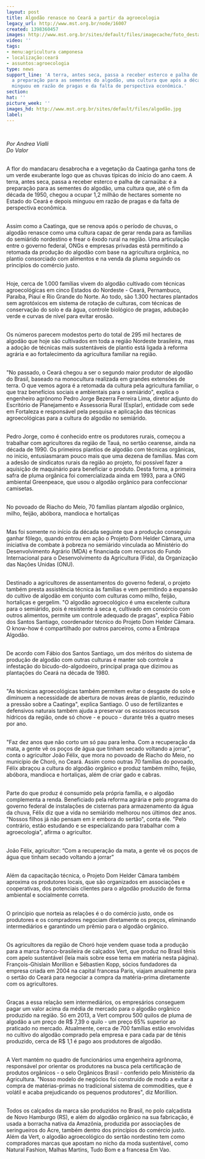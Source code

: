 ```yaml
---
layout: post
title: Algodão renasce no Ceará a partir da agroecologia
legacy_url: http://www.mst.org.br/node/16007
created: 1398360457
images: http://www.mst.org.br/sites/default/files/imagecache/foto_destaque/algodão.jpg
video: ''
tags:
- menu:agricultura camponesa
- localização:ceará
- assuntos:agroecologia
type: news
support_line: 'A terra, antes seca, passa a receber esterco e palha de carnaúba: é
  a preparação para as sementes do algodão, uma cultura que após a década de 1960
  minguou em razão de pragas e da falta de perspectiva econômica.'
section: 
hat: ''
picture_week: ''
images_hd: http://www.mst.org.br/sites/default/files/algodão.jpg
label: 
---
```

<p>&nbsp;</p><p><em>Por Andrea Vialli<br>Do Valor</em></p><p><br>A flor do mandacaru desabrocha e a vegetação da Caatinga ganha tons de um verde exuberante logo que as chuvas típicas do início do ano caem. A terra, antes seca, passa a receber esterco e palha de carnaúba: é a preparação para as sementes do algodão, uma cultura que, até o fim da década de 1950, chegou a ocupar 1,2 milhão de hectares somente no Estado do Ceará e depois minguou em razão de pragas e da falta de perspectiva econômica.</p><p><br>Assim como a Caatinga, que se renova após o período de chuvas, o algodão renasce como uma cultura capaz de gerar renda para as famílias do semiárido nordestino e frear o êxodo rural na região. Uma articulação entre o governo federal, ONGs e empresas privadas está permitindo a retomada da produção do algodão com base na agricultura orgânica, no plantio consorciado com alimentos e na venda da pluma seguindo os princípios do comércio justo.</p><p><br>Hoje, cerca de 1.000 famílias vivem do algodão cultivado com técnicas agroecológicas em cinco Estados do Nordeste - Ceará, Pernambuco, Paraíba, Piauí e Rio Grande do Norte. Ao todo, são 1.300 hectares plantados sem agrotóxicos em sistema de rotação de culturas, com técnicas de conservação do solo e da água, controle biológico de pragas, adubação verde e curvas de nível para evitar erosão.</p><p><br>Os números parecem modestos perto do total de 295 mil hectares de algodão que hoje são cultivados em toda a região Nordeste brasileira, mas a adoção de técnicas mais sustentáveis de plantio está ligada à reforma agrária e ao fortalecimento da agricultura familiar na região.</p><p><br>"No passado, o Ceará chegou a ser o segundo maior produtor de algodão do Brasil, baseado na monocultura realizada em grandes extensões de terra. O que vemos agora é a retomada da cultura pela agricultura familiar, o que traz benefícios sociais e ambientais para o semiárido", explica o engenheiro agrônomo Pedro Jorge Bezerra Ferreira Lima, diretor adjunto do Escritório de Planejamento e Assessoria Rural (Esplar), entidade com sede em Fortaleza e responsável pela pesquisa e aplicação das técnicas agroecológicas para a cultura do algodão no semiárido.</p><p><br>Pedro Jorge, como é conhecido entre os produtores rurais, começou a trabalhar com agricultores da região de Tauá, no sertão cearense, ainda na década de 1990. Os primeiros plantios de algodão com técnicas orgânicas, no inicio, entusiasmaram pouco mais que uma dezena de famílias. Mas com a adesão de sindicatos rurais da região ao projeto, foi possível fazer a aquisição de maquinário para beneficiar o produto. Desta forma, a primeira safra de pluma orgânica foi comercializada ainda em 1993, para a ONG ambiental Greenpeace, que usou o algodão orgânico para confeccionar camisetas.</p><p><br>No povoado de Riacho do Meio, 70 famílias plantam algodão orgânico, milho, feijão, abóbora, mandioca e hortaliças</p><p><br>Mas foi somente no início da década seguinte que a produção conseguiu ganhar fôlego, quando entrou em ação o Projeto Dom Helder Câmara, uma iniciativa de combate à pobreza no semiárido vinculada ao Ministério do Desenvolvimento Agrário (MDA) e financiada com recursos do Fundo Internacional para o Desenvolvimento da Agricultura (Fida), da Organização das Nações Unidas (ONU).</p><p><br>Destinado a agricultores de assentamentos do governo federal, o projeto também presta assistência técnica às famílias e vem permitindo a expansão do cultivo de algodão em conjunto com culturas como milho, feijão, hortaliças e gergelim. "O algodão agroecológico é uma excelente cultura para o semiárido, pois é resistente à seca e, cultivado em consórcio com outros alimentos, permite um controle adequado de pragas", explica Fábio dos Santos Santiago, coordenador técnico do Projeto Dom Helder Câmara. O know-how é compartilhado por outros parceiros, como a Embrapa Algodão.</p><p><br>De acordo com Fábio dos Santos Santiago, um dos méritos do sistema de produção de algodão com outras culturas é manter sob controle a infestação do bicudo-do-algodoeiro, principal praga que dizimou as plantações do Ceará na década de 1980.</p><p><br>"As técnicas agroecológicas também permitem evitar o desgaste do solo e diminuem a necessidade de abertura de novas áreas de plantio, reduzindo a pressão sobre a Caatinga", explica Santiago. O uso de fertilizantes e defensivos naturais também ajuda a preservar os escassos recursos hídricos da região, onde só chove - e pouco - durante três a quatro meses por ano.</p><p><br>"Faz dez anos que não corto um só pau para lenha. Com a recuperação da mata, a gente vê os poços de água que tinham secado voltando a jorrar", conta o agricultor João Félix, que mora no povoado de Riacho do Meio, no município de Choró, no Ceará. Assim como outras 70 famílias do povoado, Félix abraçou a cultura do algodão orgânico e produz também milho, feijão, abóbora, mandioca e hortaliças, além de criar gado e cabras.</p><p><br>Parte do que produz é consumido pela própria família, e o algodão complementa a renda. Beneficiado pela reforma agrária e pelo programa do governo federal de instalações de cisternas para armazenamento da água da chuva, Félix diz que a vida no semiárido melhorou nos últimos dez anos. "Nossos filhos já não pensam em ir embora do sertão", conta ele. "Pelo contrário, estão estudando e se especializando para trabalhar com a agroecologia", afirma o agricultor.</p><p><br>João Félix, agricultor: “Com a recuperação da mata, a gente vê os poços de água que tinham secado voltando a jorrar”</p><p><br>Além da capacitação técnica, o Projeto Dom Helder Câmara também aproxima os produtores locais, que são organizados em associações e cooperativas, dos potenciais clientes para o algodão produzido de forma ambiental e socialmente correta.</p><p><br>O princípio que norteia as relações é o do comércio justo, onde os produtores e os compradores negociam diretamente os preços, eliminando intermediários e garantindo um prêmio para o algodão orgânico.</p><p><br>Os agricultores da região de Choró hoje vendem quase toda a produção para a marca franco-brasileira de calçados Vert, que produz no Brasil tênis com apelo sustentável (leia mais sobre esse tema em matéria nesta página). François-Ghislain Morillion e Sébastien Kopp, sócios fundadores da empresa criada em 2004 na capital francesa Paris, viajam anualmente para o sertão do Ceará para negociar a compra da matéria-prima diretamente com os agricultores.</p><p><br>Graças a essa relação sem intermediários, os empresários conseguem pagar um valor acima da média de mercado para o algodão orgânico produzido na região. Só em 2013, a Vert comprou 500 quilos de pluma de algodão a um preço de R$ 7,39 o quilo - um preço 65% superior ao praticado no mercado. Atualmente, cerca de 700 famílias estão envolvidas no cultivo do algodão comprado pela empresa e para cada par de tênis produzido, cerca de R$ 1,1 é pago aos produtores de algodão.</p><p><br>A Vert mantém no quadro de funcionários uma engenheira agrônoma, responsável por orientar os produtores na busca pela certificação de produtos orgânicos - o selo Orgânicos Brasil - conferido pelo Ministério da Agricultura. "Nosso modelo de negócios foi construído de modo a evitar a compra de matérias-primas no tradicional sistema de commodities, que é volátil e acaba prejudicando os pequenos produtores", diz Morillion.</p><p><br>Todos os calçados da marca são produzidos no Brasil, no polo calçadista de Novo Hamburgo (RS), e além do algodão orgânico na sua fabricação, é usada a borracha nativa da Amazônia, produzida por associações de seringueiros do Acre, também dentro dos princípios do comércio justo. Além da Vert, o algodão agroecológico do sertão nordestino tem como compradores marcas que apostam no nicho da moda sustentável, como Natural Fashion, Malhas Martins, Tudo Bom e a francesa Em Vao.</p><div>&nbsp;</div><div>&nbsp;</div><div>&nbsp;</div>
